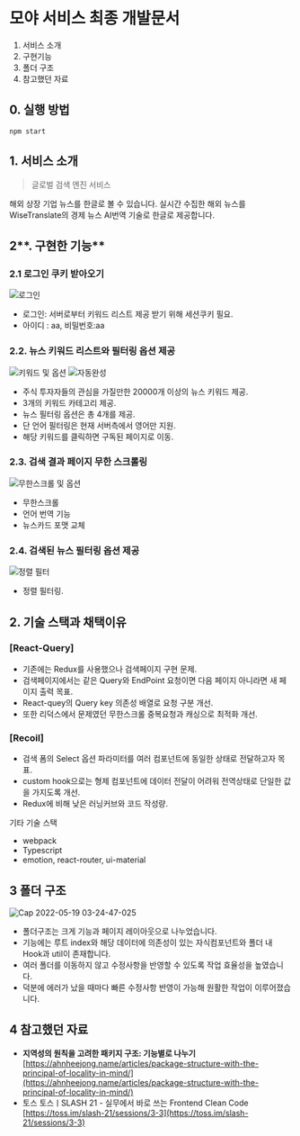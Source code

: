 # 모야 서비스 최종 개발문서

1. 서비스 소개
2. 구현기능
3. 폴더 구조
4. 참고했던 자료

## 0. 실행 방법

```
npm start
```

## **1. 서비스 소개**

> 글로벌 검색 엔진 서비스

해외 상장 기업 뉴스를 한글로 볼 수 있습니다. 실시간 수집한 해외 뉴스를 WiseTranslate의 경제 뉴스 AI번역 기술로 한글로 제공합니다.

## 2**. 구현한 기능**

### 2.**1 로그인 쿠키 받아오기**

![로그인](https://user-images.githubusercontent.com/71584114/169321283-439c35a7-64da-4bb6-9011-77f9a3c918ed.gif)


- 로그인: 서버로부터 키워드 리스트 제공 받기 위해 세션쿠키 필요.
- 아이디 : aa, 비밀번호:aa

### **2.2. 뉴스 키워드 리스트와 필터링 옵션 제공**

![키워드 및 옵션](https://user-images.githubusercontent.com/71584114/169321379-780dda8e-8c78-40df-9164-b698089a4bf5.gif)
![자동완성](https://user-images.githubusercontent.com/71584114/170327814-dc8a79a7-e030-4be3-8463-0c60ebb00fca.gif)


- 주식 투자자들의 관심을 가질만한 20000개 이상의 뉴스 키워드 제공.
- 3개의 키워드 카테고리 제공.
- 뉴스 필터링 옵션은 총 4개를 제공.
- 단 언어 필터링은 현재 서버측에서 영어만 지원.
- 해당 키워드를 클릭하면 구독된 페이지로 이동.

### **2.3. 검색 결과 페이지 무한 스크롤링**
![무한스크롤 및 옵션](https://user-images.githubusercontent.com/71584114/169321552-c25b0534-4a4b-4807-89d1-686b22aff480.gif)

- 무한스크롤
- 언어 번역 기능
- 뉴스카드 포맷 교체

### **2.4. 검색된 뉴스 필터링 옵션 제공**
![정렬 필터](https://user-images.githubusercontent.com/71584114/169321590-626eec07-a123-4eb9-b6e0-fedfd564eccb.gif)

- 정렬 필터링.

## **2. 기술 스택과 채택이유**

### [React-Query]

- 기존에는 Redux를 사용했으나 검색페이지 구현 문제.
- 검색페이지에서는 같은 Query와 EndPoint 요청이면 다음 페이지 아니라면 새 페이지 출력 목표.
- React-quey의 Query key 의존성 배열로 요청 구분 개선.
- 또한 리덕스에서 문제였던 무한스크롤 중복요청과 캐싱으로 최적화 개선.

### [Recoil]

- 검색 폼의 Select 옵션 파라미터를 여러 컴포넌트에 동일한 상태로 전달하고자 목표.
- custom hook으로는 형제 컴포넌트에 데이터 전달이 어려워 전역상태로 단일한 값을 가지도록 개선.
- Redux에 비해 낮은 러닝커브와 코드 작성량.

기타 기술 스택

- webpack
- Typescript
- emotion, react-router, ui-material

## 3 폴더 구조
![Cap 2022-05-19 03-24-47-025](https://user-images.githubusercontent.com/71584114/169322093-689d22db-d9dc-4eee-8c36-22eb03b7ae8b.png)

- 폴더구조는 크게 기능과 페이지 레이아웃으로 나누었습니다.
- 기능에는 루트 index와 해당 데이터에 의존성이 있는 자식컴포넌트와 폴더 내
  Hook과 util이 존재합니다.
- 여러 폴더를 이동하지 않고 수정사항을 반영할 수 있도록 작업 효율성을 높였습니다.
- 덕분에 에러가 났을 때마다 빠른 수정사항 반영이 가능해 원활한 작업이 이루어졌습니다.

## 4 참고했던 자료

- **지역성의 원칙을 고려한 패키지 구조: 기능별로 나누기** [https://ahnheejong.name/articles/package-structure-with-the-principal-of-locality-in-mind/](https://ahnheejong.name/articles/package-structure-with-the-principal-of-locality-in-mind/)
- 토스 토스ㅣSLASH 21 - 실무에서 바로 쓰는 Frontend Clean Code [https://toss.im/slash-21/sessions/3-3](https://toss.im/slash-21/sessions/3-3)
